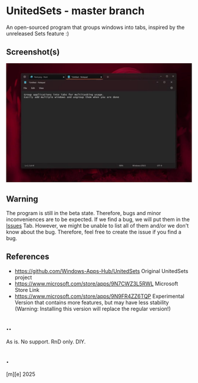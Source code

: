 # UnitedSets - master branch

An open-sourced program that groups windows into tabs, inspired by the unreleased Sets feature :)


## Screenshot(s)

![](Images/sshot01.png)

## Warning

The program is still in the beta state. Therefore, bugs and minor inconveniences are to be expected. If we find a bug, we will put them in the [Issues](https://github.com/FireCubeStudios/UnitedSets/issues) Tab. However, we might be unable to list all of them and/or we don't know about the bug. Therefore, feel free to create the issue if you find a bug.

## References
- https://github.com/Windows-Apps-Hub/UnitedSets Original UnitedSets project 
- https://www.microsoft.com/store/apps/9N7CWZ3L5RWL Microsoft Store Link
- https://www.microsoft.com/store/apps/9N9FR4ZZ6TQP Experimental Version that contains more features, but may have less stability (Warning: Installing this version will replace the regular version!)

## ..
As is. No support. RnD only. DIY.

## .
[m][e] 2025